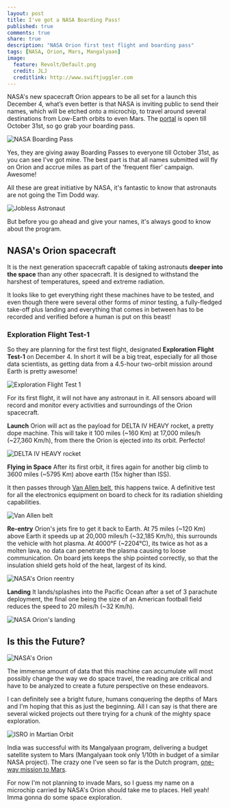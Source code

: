```yaml
---
layout: post
title: I've got a NASA Boarding Pass!
published: true
comments: true
share: true
description: "NASA Orion first test flight and boarding pass"
tags: [NASA, Orion, Mars, Mangalyaan]
image:
  feature: Revolt/Default.png
  credit: JLJ
  creditlink: http://www.swiftjuggler.com
---
```


NASA's new spacecraft Orion appears to be all set for a launch this December 4, what’s even better is that NASA is inviting public to send their names, which will be etched onto a microchip, to travel around several destinations from Low-Earth orbits to even Mars. The [portal](http://go.usa.gov/vcpz) is open till October 31st, so go grab your boarding pass. 

![NASA Boarding Pass](/images/Revolt/Life/CrashDump/2014-10-10-nasa-boarding-pass/BoardingPassToMars.PNG)

Yes, they are giving away Boarding Passes to everyone till October 31st, as you can see I've got mine. The best part is that all names submitted will fly on Orion and accrue miles as part of the 'frequent flier' campaign. Awesome!

All these are great initiative by NASA, it's fantastic to know that astronauts are not going the Tim Dodd way.

![Jobless Astronaut](/images/Revolt/Life/CrashDump/2014-10-10-nasa-boarding-pass/AllMissionAbort.jpg)

But before you go ahead and give your names, it's always good to know about the program.

## NASA's Orion spacecraft

It is the next generation spacecraft capable of taking astronauts **deeper into the space** than any other spacecraft. It is designed to withstand the harshest of temperatures, speed and extreme radiation.

It looks like to get everything right these machines have to be tested, and even though there were several other forms of minor testing, a fully-fledged take-off plus landing and everything that comes in between has to be recorded and verified before a human is put on this beast!

### Exploration Flight Test-1

So they are planning for the first test flight, designated **Exploration Flight Test-1** on December 4. In short it will be a big treat, especially for all those data scientists, as getting data from a 4.5-hour two-orbit mission around Earth is pretty awesome!

![Exploration Flight Test 1](/images/Revolt/Life/CrashDump/2014-10-10-nasa-boarding-pass/Orion_Exploration_Flight_Test_1.jpg)

For its first flight, it will not have any astronaut in it. All sensors aboard will record and monitor every activities and surroundings of the Orion spacecraft.

**Launch**
Orion will act as the payload for DELTA IV HEAVY rocket, a pretty dope machine. This will take it 100 miles (~160 Km) at 17,000 miles/h (~27,360 Km/h), from there the Orion is ejected into its orbit. Perfecto!

![DELTA IV HEAVY rocket](/images/Revolt/Life/CrashDump/2014-10-10-nasa-boarding-pass/DeltaIVHeavyRocket.jpg)

**Flying in Space**
After its first orbit, it fires again for another big climb to 3600 miles (~5795 Km) above earth (15x higher than ISS).

It then passes through [Van Allen belt](http://en.wikipedia.org/wiki/Van_Allen_radiation_belt), this happens twice. A definitive test for all the electronics equipment on board to check for its radiation shielding capabilities.

![Van Allen belt](/images/Revolt/Life/CrashDump/2014-10-10-nasa-boarding-pass/Van_Allen_radiation_belt.svg)

**Re-entry**
Orion's jets fire to get it back to Earth. At 75 miles (~120 Km) above Earth it speeds up at 20,000 miles/h (~32,185 Km/h), this surrounds the vehicle with hot plasma. At 4000°F (~2204°C), its twice as hot as a molten lava, no data can penetrate the plasma causing to loose communication. On board jets keeps the ship pointed correctly, so that the insulation shield gets hold of the heat, largest of its kind.

![NASA's Orion reentry](/images/Revolt/Life/CrashDump/2014-10-10-nasa-boarding-pass/oriontestflight-1.jpg)

**Landing**
It lands/splashes into the Pacific Ocean after a set of 3 parachute deployment, the final one being the size of an American football field reduces the speed to 20 miles/h (~32 Km/h).

![NASA Orion's landing](/images/Revolt/Life/CrashDump/2014-10-10-nasa-boarding-pass/NasaOrionLanding.jpg)

## Is this the Future?

![NASA's Orion](/images/Revolt/Life/CrashDump/2014-10-10-nasa-boarding-pass/922727_459179117485159_60413490_n.jpg)

The immense amount of data that this machine can accumulate will most possibly change the way we do space travel, the reading are critical and have to be analyzed to create a future perspective on these endeavors.

I can definitely see a bright future, humans conquering the depths of Mars and I'm hoping that this as just the beginning. All I can say is that there are several wicked projects out there trying for a chunk of the mighty space exploration.

![ISRO in Martian Orbit](/images/Revolt/Life/CrashDump/2014-10-10-nasa-boarding-pass/ISROinMars.jpg)

India was successful with its Mangalyaan program, delivering a budget satellite system to Mars (Mangalyaan took only 1/10th in budget of a similar NASA project). The crazy one I’ve seen so far is the Dutch program, [one-way mission to Mars](http://www.mars-one.com/news/press-releases/mars-one-starts-its-search-for-the-first-humans-on-mars).

For now I'm not planning to invade Mars, so I guess my name on a microchip carried by NASA's Orion should take me to places. Hell yeah! Imma gonna do some space exploration.

